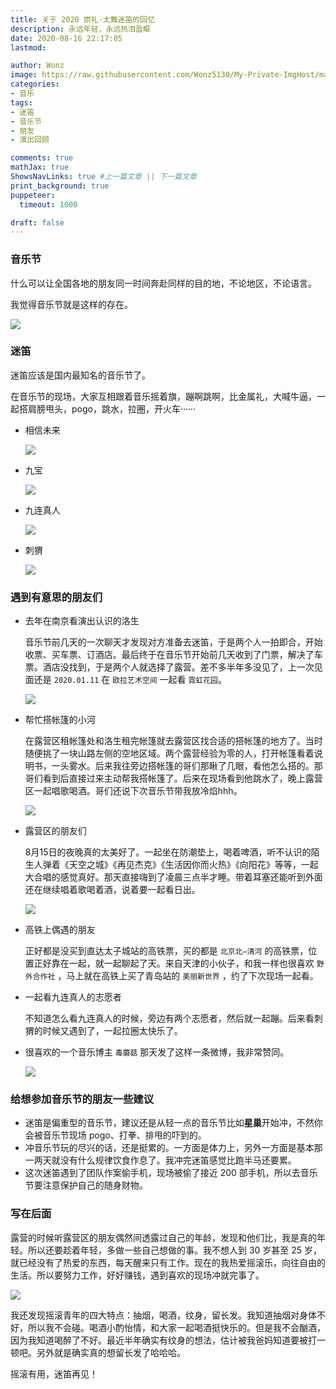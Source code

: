 ```yaml
---
title: 关于 2020 崇礼·太舞迷笛的回忆
description: 永远年轻，永远热泪盈眶
date: 2020-08-16 22:17:05
lastmod:

author: Wonz
image: https://raw.githubusercontent.com/Wonz5130/My-Private-ImgHost/master/img/TIM%E5%9B%BE%E7%89%8720180623234219.jpg
categories:
- 音乐
tags:
- 迷笛
- 音乐节
- 朋友
- 演出回顾

comments: true
mathJax: true
ShowsNavLinks: true #上一篇文章 || 下一篇文章
print_background: true
puppeteer:
  timeout: 1000

draft: false
---
```

### 音乐节

什么可以让全国各地的朋友同一时间奔赴同样的目的地，不论地区，不论语言。

我觉得音乐节就是这样的存在。

![](https://raw.githubusercontent.com/Wonz5130/My-Private-ImgHost/master/img/%E5%BE%AE%E4%BF%A1%E5%9B%BE%E7%89%87_20200817165857.jpg)

### 迷笛

迷笛应该是国内最知名的音乐节了。

在音乐节的现场，大家互相跟着音乐摇着旗，蹦啊跳啊，比金属礼，大喊牛逼，一起搭肩膀甩头，pogo，跳水，拉圈，开火车······

* 相信未来

  ![](https://raw.githubusercontent.com/Wonz5130/My-Private-ImgHost/master/img/%E5%BE%AE%E4%BF%A1%E5%9B%BE%E7%89%87_20200817165854.jpg)
* 九宝

  ![](https://raw.githubusercontent.com/Wonz5130/My-Private-ImgHost/master/img/%E5%BE%AE%E4%BF%A1%E5%9B%BE%E7%89%87_20200817165900.jpg)
* 九连真人

  ![](https://raw.githubusercontent.com/Wonz5130/My-Private-ImgHost/master/img/%E5%BE%AE%E4%BF%A1%E5%9B%BE%E7%89%87_20200817165909.jpg)
* 刺猬

  ![](https://raw.githubusercontent.com/Wonz5130/My-Private-ImgHost/master/img/%E5%BE%AE%E4%BF%A1%E5%9B%BE%E7%89%87_20200817165912.jpg)

### 遇到有意思的朋友们

* 去年在南京看演出认识的洛生

  音乐节前几天的一次聊天才发现对方准备去迷笛，于是两个人一拍即合，开始收票、买车票、订酒店。最后终于在音乐节开始前几天收到了门票，解决了车票。酒店没找到，于是两个人就选择了露营。差不多半年多没见了，上一次见面还是 `2020.01.11` 在 `欧拉艺术空间` 一起看 `霓虹花园`。

  ![](https://raw.githubusercontent.com/Wonz5130/My-Private-ImgHost/master/img/%E5%BE%AE%E4%BF%A1%E5%9B%BE%E7%89%87_20200817165919.jpg)
* 帮忙搭帐篷的小河

  在露营区租帐篷处和洛生租完帐篷就去露营区找合适的搭帐篷的地方了。当时随便挑了一块山路左侧的空地区域。两个露营经验为零的人，打开帐篷看着说明书，一头雾水。后来我往旁边搭帐篷的哥们那瞅了几眼，看他怎么搭的。那哥们看到后直接过来主动帮我搭帐篷了。后来在现场看到他跳水了，晚上露营区一起唱歌喝酒。哥们还说下次音乐节带我放冷焰hhh。

  ![](https://raw.githubusercontent.com/Wonz5130/My-Private-ImgHost/master/img/%E5%BE%AE%E4%BF%A1%E5%9B%BE%E7%89%87_20200818221635.jpg)
* 露营区的朋友们

  8月15日的夜晚真的太美好了。一起坐在防潮垫上，喝着啤酒，听不认识的陌生人弹着《天空之城》《再见杰克》《生活因你而火热》《向阳花》等等，一起大合唱的感觉真好。那天直接嗨到了凌晨三点半才睡。带着耳塞还能听到外面还在继续唱着歌喝着酒，说着要一起看日出。

  ![](https://raw.githubusercontent.com/Wonz5130/My-Private-ImgHost/master/img/%E5%BE%AE%E4%BF%A1%E5%9B%BE%E7%89%87_20200817165915.jpg)
* 高铁上偶遇的朋友

  正好都是没买到直达太子城站的高铁票，买的都是 `北京北—清河` 的高铁票，位置正好靠在一起，就一起聊起了天。来自天津的小伙子，和我一样也很喜欢 `野外合作社` ，马上就在高铁上买了青岛站的 `美丽新世界` ，约了下次现场一起看。
* 一起看九连真人的志愿者

  不知道怎么看九连真人的时候，旁边有两个志愿者，然后就一起蹦。后来看刺猬的时候又遇到了，一起拉圈太快乐了。
* 很喜欢的一个音乐博主 `毒蘑菇` 那天发了这样一条微博，我非常赞同。

  ![](https://raw.githubusercontent.com/Wonz5130/My-Private-ImgHost/master/img/%E5%BE%AE%E4%BF%A1%E5%9B%BE%E7%89%87_20200817165924.png)

### 给想参加音乐节的朋友一些建议

* 迷笛是偏重型的音乐节，建议还是从轻一点的音乐节比如**星巢**开始冲，不然你会被音乐节现场 pogo、打拳、排甩的吓到的。
* 冲音乐节玩的尽兴的话，还是挺累的。一方面是体力上，另外一方面是基本那一两天就没有什么规律饮食作息了。我冲完迷笛感觉比跑半马还要累。
* 这次迷笛遇到了团队作案偷手机，现场被偷了接近 200 部手机，所以去音乐节要注意保护自己的随身财物。

### 写在后面

露营的时候听露营区的朋友偶然间透露过自己的年龄，发现和他们比，我是真的年轻。所以还要趁着年轻，多做一些自己想做的事。我不想人到 30 岁甚至 25 岁，就已经没有了热爱的东西，每天醒来只有工作。现在的我热爱摇滚乐，向往自由的生活。所以要努力工作，好好赚钱，遇到喜欢的现场冲就完事了。

![](https://raw.githubusercontent.com/Wonz5130/My-Private-ImgHost/master/img/%E5%BE%AE%E4%BF%A1%E5%9B%BE%E7%89%87_20200817165905.jpg)

我还发现摇滚青年的四大特点：抽烟，喝酒，纹身，留长发。我知道抽烟对身体不好，所以我不会碰。喝酒小酌怡情，和大家一起喝酒挺快乐的。但是我不会酗酒，因为我知道喝醉了不好。最近半年确实有纹身的想法，估计被我爸妈知道要被打一顿吧。另外就是确实真的想留长发了哈哈哈。

摇滚有用，迷笛再见！
